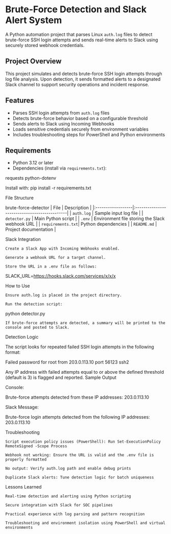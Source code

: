 #  Brute-Force Detection and Slack Alert System

A Python automation project that parses Linux `auth.log` files to detect brute-force SSH login attempts and sends real-time alerts to Slack using securely stored webhook credentials.

## Project Overview

This project simulates and detects brute-force SSH login attempts through log file analysis. Upon detection, it sends formatted alerts to a designated Slack channel to support security operations and incident response.

## Features

- Parses SSH login attempts from `auth.log` files
- Detects brute-force behavior based on a configurable threshold
- Sends alerts to Slack using Incoming Webhooks
- Loads sensitive credentials securely from environment variables
- Includes troubleshooting steps for PowerShell and Python environments

## Requirements

- Python 3.12 or later
- Dependencies (install via `requirements.txt`):

requests
python-dotenv


Install with:
pip install -r requirements.txt

File Structure

brute-force-detector
| File              | Description                                 |
|:------------------|:---------------------------------------------|
| `auth.log`        | Sample input log file                        |
| `detector.py`     | Main Python script                           |
| `.env`            | Environment file storing the Slack webhook URL |
| `requirements.txt`| Python dependencies                          |
| `README.md`       | Project documentation                        |


Slack Integration

    Create a Slack App with Incoming Webhooks enabled.

    Generate a webhook URL for a target channel.

    Store the URL in a .env file as follows:

SLACK_URL=https://hooks.slack.com/services/x/x/x

How to Use

    Ensure auth.log is placed in the project directory.

    Run the detection script:

python detector.py

    If brute-force attempts are detected, a summary will be printed to the console and posted to Slack.

Detection Logic

The script looks for repeated failed SSH login attempts in the following format:

Failed password for root from 203.0.113.10 port 56123 ssh2

Any IP address with failed attempts equal to or above the defined threshold (default is 3) is flagged and reported.
Sample Output

Console:

Brute-force attempts detected from these IP addresses:
203.0.113.10

Slack Message:

Brute-force login attempts detected from the following IP addresses:
203.0.113.10

Troubleshooting

    Script execution policy issues (PowerShell): Run Set-ExecutionPolicy RemoteSigned -Scope Process

    Webhook not working: Ensure the URL is valid and the .env file is properly formatted

    No output: Verify auth.log path and enable debug prints

    Duplicate Slack alerts: Tune detection logic for batch uniqueness

Lessons Learned

    Real-time detection and alerting using Python scripting

    Secure integration with Slack for SOC pipelines

    Practical experience with log parsing and pattern recognition

    Troubleshooting and environment isolation using PowerShell and virtual environments
